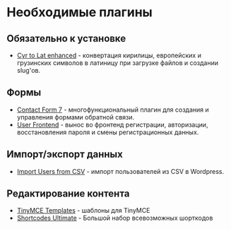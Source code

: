 # Необходимые плагины

## Обязательно к установке

* [Cyr to Lat enhanced](https://wordpress.org/plugins/cyr3lat/) - конвертация кирилицы, европейских и грузинских символов в латиницу при загрузке файлов и создании slug'ов.

## Формы

* [Contact Form 7](https://wordpress.org/plugins/contact-form-7/) - многофункциональный плагин для создания и управления формами обратной связи.
* [User Frontend](https://wordpress.org/plugins/user-frontend/) - вынос во фронтенд регистрации, авторизации, восстановления пароля и смены регистрационных данных.

## Импорт/экспорт данных

* [Import Users from CSV](https://wordpress.org/plugins/import-users-from-csv/) - импорт пользователей из CSV в Wordpress.

## Редактирование контента

* [TinyMCE Templates](https://wordpress.org/plugins/tinymce-templates/screenshots/) - шаблоны для TinyMCE
* [Shortcodes Ultimate](https://wordpress.org/plugins/shortcodes-ultimate/) - Большой набор всевозможных шорткодов
